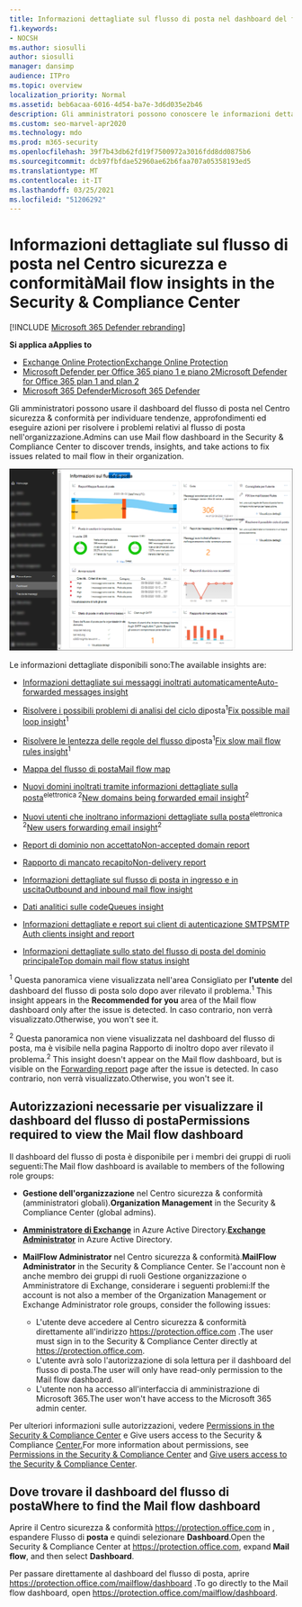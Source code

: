 ```yaml
---
title: Informazioni dettagliate sul flusso di posta nel dashboard del flusso di posta
f1.keywords:
- NOCSH
ms.author: siosulli
author: siosulli
manager: dansimp
audience: ITPro
ms.topic: overview
localization_priority: Normal
ms.assetid: beb6acaa-6016-4d54-ba7e-3d6d035e2b46
description: Gli amministratori possono conoscere le informazioni dettagliate e i report disponibili nel dashboard del flusso di posta nel Centro sicurezza & conformità.
ms.custom: seo-marvel-apr2020
ms.technology: mdo
ms.prod: m365-security
ms.openlocfilehash: 39f7b43db62fd19f7500972a3016fdd8dd0875b6
ms.sourcegitcommit: dcb97fbfdae52960ae62b6faa707a05358193ed5
ms.translationtype: MT
ms.contentlocale: it-IT
ms.lasthandoff: 03/25/2021
ms.locfileid: "51206292"
---
```

# <a name="mail-flow-insights-in-the-security--compliance-center"></a><span data-ttu-id="06091-103">Informazioni dettagliate sul flusso di posta nel Centro sicurezza e conformità</span><span class="sxs-lookup"><span data-stu-id="06091-103">Mail flow insights in the Security & Compliance Center</span></span>

[!INCLUDE [Microsoft 365 Defender rebranding](../includes/microsoft-defender-for-office.md)]

<span data-ttu-id="06091-104">**Si applica a**</span><span class="sxs-lookup"><span data-stu-id="06091-104">**Applies to**</span></span>
- [<span data-ttu-id="06091-105">Exchange Online Protection</span><span class="sxs-lookup"><span data-stu-id="06091-105">Exchange Online Protection</span></span>](exchange-online-protection-overview.md)
- [<span data-ttu-id="06091-106">Microsoft Defender per Office 365 piano 1 e piano 2</span><span class="sxs-lookup"><span data-stu-id="06091-106">Microsoft Defender for Office 365 plan 1 and plan 2</span></span>](defender-for-office-365.md)
- [<span data-ttu-id="06091-107">Microsoft 365 Defender</span><span class="sxs-lookup"><span data-stu-id="06091-107">Microsoft 365 Defender</span></span>](../defender/microsoft-365-defender.md)

<span data-ttu-id="06091-108">Gli amministratori possono usare il dashboard del flusso di posta nel Centro sicurezza & conformità per individuare tendenze, approfondimenti ed eseguire azioni per risolvere i problemi relativi al flusso di posta nell'organizzazione.</span><span class="sxs-lookup"><span data-stu-id="06091-108">Admins can use Mail flow dashboard in the Security & Compliance Center to discover trends, insights, and take actions to fix issues related to mail flow in their organization.</span></span>

![Dashboard del flusso di posta nel Centro sicurezza & conformità](../../media/mail-flow-dashboard-v2.png)

<span data-ttu-id="06091-110">Le informazioni dettagliate disponibili sono:</span><span class="sxs-lookup"><span data-stu-id="06091-110">The available insights are:</span></span>

- [<span data-ttu-id="06091-111">Informazioni dettagliate sui messaggi inoltrati automaticamente</span><span class="sxs-lookup"><span data-stu-id="06091-111">Auto-forwarded messages insight</span></span>](mfi-auto-forwarded-messages-report.md)

- <span data-ttu-id="06091-112">[Risolvere i possibili problemi di analisi del ciclo di](mfi-mail-loop-insight.md)posta<sup>1</sup></span><span class="sxs-lookup"><span data-stu-id="06091-112">[Fix possible mail loop insight](mfi-mail-loop-insight.md)<sup>1</sup></span></span>

- <span data-ttu-id="06091-113">[Risolvere le lentezza delle regole del flusso di](mfi-slow-mail-flow-rules-insight.md)posta<sup>1</sup></span><span class="sxs-lookup"><span data-stu-id="06091-113">[Fix slow mail flow rules insight](mfi-slow-mail-flow-rules-insight.md)<sup>1</sup></span></span>

- [<span data-ttu-id="06091-114">Mappa del flusso di posta</span><span class="sxs-lookup"><span data-stu-id="06091-114">Mail flow map</span></span>](mfi-mail-flow-map-report.md)

- <span data-ttu-id="06091-115">[Nuovi domini inoltrati tramite informazioni dettagliate sulla posta](mfi-new-domains-being-forwarded-email.md)<sup>elettronica 2</sup></span><span class="sxs-lookup"><span data-stu-id="06091-115">[New domains being forwarded email insight](mfi-new-domains-being-forwarded-email.md)<sup>2</sup></span></span>

- <span data-ttu-id="06091-116">[Nuovi utenti che inoltrano informazioni dettagliate sulla posta](mfi-new-users-forwarding-email.md)<sup>elettronica 2</sup></span><span class="sxs-lookup"><span data-stu-id="06091-116">[New users forwarding email insight](mfi-new-users-forwarding-email.md)<sup>2</sup></span></span>

- [<span data-ttu-id="06091-117">Report di dominio non accettato</span><span class="sxs-lookup"><span data-stu-id="06091-117">Non-accepted domain report</span></span>](mfi-non-accepted-domain-report.md)

- [<span data-ttu-id="06091-118">Rapporto di mancato recapito</span><span class="sxs-lookup"><span data-stu-id="06091-118">Non-delivery report</span></span>](mfi-non-delivery-report.md)

- [<span data-ttu-id="06091-119">Informazioni dettagliate sul flusso di posta in ingresso e in uscita</span><span class="sxs-lookup"><span data-stu-id="06091-119">Outbound and inbound mail flow insight</span></span>](mfi-outbound-and-inbound-mail-flow.md)

- [<span data-ttu-id="06091-120">Dati analitici sulle code</span><span class="sxs-lookup"><span data-stu-id="06091-120">Queues insight</span></span>](mfi-queue-alerts-and-queues.md)

- [<span data-ttu-id="06091-121">Informazioni dettagliate e report sui client di autenticazione SMTP</span><span class="sxs-lookup"><span data-stu-id="06091-121">SMTP Auth clients insight and report</span></span>](mfi-smtp-auth-clients-report.md)

- [<span data-ttu-id="06091-122">Informazioni dettagliate sullo stato del flusso di posta del dominio principale</span><span class="sxs-lookup"><span data-stu-id="06091-122">Top domain mail flow status insight</span></span>](mfi-domain-mail-flow-status-insight.md)

<span data-ttu-id="06091-123"><sup>1</sup> Questa panoramica viene visualizzata nell'area Consigliato per **l'utente** del dashboard del flusso di posta solo dopo aver rilevato il problema.</span><span class="sxs-lookup"><span data-stu-id="06091-123"><sup>1</sup> This insight appears in the **Recommended for you** area of the Mail flow dashboard only after the issue is detected.</span></span> <span data-ttu-id="06091-124">In caso contrario, non verrà visualizzato.</span><span class="sxs-lookup"><span data-stu-id="06091-124">Otherwise, you won't see it.</span></span>

<span data-ttu-id="06091-125"><sup>2</sup> Questa panoramica non viene visualizzata nel dashboard del [](view-mail-flow-reports.md#forwarding-report) flusso di posta, ma è visibile nella pagina Rapporto di inoltro dopo aver rilevato il problema.</span><span class="sxs-lookup"><span data-stu-id="06091-125"><sup>2</sup> This insight doesn't appear on the Mail flow dashboard, but is visible on the [Forwarding report](view-mail-flow-reports.md#forwarding-report) page after the issue is detected.</span></span> <span data-ttu-id="06091-126">In caso contrario, non verrà visualizzato.</span><span class="sxs-lookup"><span data-stu-id="06091-126">Otherwise, you won't see it.</span></span>

## <a name="permissions-required-to-view-the-mail-flow-dashboard"></a><span data-ttu-id="06091-127">Autorizzazioni necessarie per visualizzare il dashboard del flusso di posta</span><span class="sxs-lookup"><span data-stu-id="06091-127">Permissions required to view the Mail flow dashboard</span></span>

<span data-ttu-id="06091-128">Il dashboard del flusso di posta è disponibile per i membri dei gruppi di ruoli seguenti:</span><span class="sxs-lookup"><span data-stu-id="06091-128">The Mail flow dashboard is available to members of the following role groups:</span></span>

- <span data-ttu-id="06091-129">**Gestione dell'organizzazione** nel Centro sicurezza & conformità (amministratori globali).</span><span class="sxs-lookup"><span data-stu-id="06091-129">**Organization Management** in the Security & Compliance Center (global admins).</span></span>

- <span data-ttu-id="06091-130">**[Amministratore di Exchange](/azure/active-directory/users-groups-roles/directory-assign-admin-roles#exchange-administrator)** in Azure Active Directory.</span><span class="sxs-lookup"><span data-stu-id="06091-130">**[Exchange Administrator](/azure/active-directory/users-groups-roles/directory-assign-admin-roles#exchange-administrator)** in Azure Active Directory.</span></span>

- <span data-ttu-id="06091-131">**MailFlow Administrator** nel Centro sicurezza & conformità.</span><span class="sxs-lookup"><span data-stu-id="06091-131">**MailFlow Administrator** in the Security & Compliance Center.</span></span> <span data-ttu-id="06091-132">Se l'account non è anche membro dei gruppi di ruoli Gestione organizzazione o Amministratore di Exchange, considerare i seguenti problemi:</span><span class="sxs-lookup"><span data-stu-id="06091-132">If the account is not also a member of the Organization Management or Exchange Administrator role groups, consider the following issues:</span></span>
  - <span data-ttu-id="06091-133">L'utente deve accedere al Centro sicurezza & conformità direttamente all'indirizzo <https://protection.office.com> .</span><span class="sxs-lookup"><span data-stu-id="06091-133">The user must sign in to the Security & Compliance Center directly at <https://protection.office.com>.</span></span>
  - <span data-ttu-id="06091-134">L'utente avrà solo l'autorizzazione di sola lettura per il dashboard del flusso di posta.</span><span class="sxs-lookup"><span data-stu-id="06091-134">The user will only have read-only permission to the Mail flow dashboard.</span></span>
  - <span data-ttu-id="06091-135">L'utente non ha accesso all'interfaccia di amministrazione di Microsoft 365.</span><span class="sxs-lookup"><span data-stu-id="06091-135">The user won't have access to the Microsoft 365 admin center.</span></span>

<span data-ttu-id="06091-136">Per ulteriori informazioni sulle autorizzazioni, vedere [Permissions in the Security & Compliance Center](permissions-in-the-security-and-compliance-center.md) e Give users access to the Security & Compliance [Center.](grant-access-to-the-security-and-compliance-center.md)</span><span class="sxs-lookup"><span data-stu-id="06091-136">For more information about permissions, see [Permissions in the Security & Compliance Center](permissions-in-the-security-and-compliance-center.md) and [Give users access to the Security & Compliance Center](grant-access-to-the-security-and-compliance-center.md).</span></span>

## <a name="where-to-find-the-mail-flow-dashboard"></a><span data-ttu-id="06091-137">Dove trovare il dashboard del flusso di posta</span><span class="sxs-lookup"><span data-stu-id="06091-137">Where to find the Mail flow dashboard</span></span>

<span data-ttu-id="06091-138">Aprire il Centro sicurezza & conformità <https://protection.office.com> in , espandere Flusso di **posta** e quindi selezionare **Dashboard**.</span><span class="sxs-lookup"><span data-stu-id="06091-138">Open the Security & Compliance Center at <https://protection.office.com>, expand **Mail flow**, and then select **Dashboard**.</span></span>

<span data-ttu-id="06091-139">Per passare direttamente al dashboard del flusso di posta, aprire <https://protection.office.com/mailflow/dashboard> .</span><span class="sxs-lookup"><span data-stu-id="06091-139">To go directly to the Mail flow dashboard, open <https://protection.office.com/mailflow/dashboard>.</span></span>